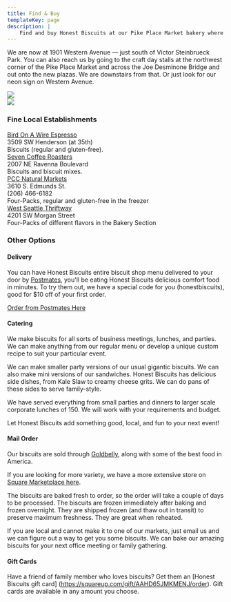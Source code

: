 ```yaml
---
title: Find & Buy
templateKey: page
description: |
    Find and buy Honest Biscuits at our Pike Place Market bakery where where we bake our biscuits fresh daily. Or find us at a Seattle farmer's market, coffee shop, or at the local grocery. You can also order biscuits for delivery or ship them nationwide via mail order. We can also cater your next event or office party.
---
```

We are now at 1901 Western Avenue — just south of Victor Steinbrueck Park. You can also reach us by going to the craft day stalls at the northwest corner of the Pike Place Market and across the Joe Desminone Bridge and out onto the new plazas. We are downstairs from that. Or just look for our neon sign on Western Avenue.

<div class="row">
  <div class="col-5 mx-auto">
    <img class="img-fluid page-image shadow m-3" src="/uploads/art-hb-sign.jpg">
  </div>
  <div class="col-5 mx-auto">
    <img class="img-fluid page-image shadow m-3" src="/uploads/art-serving-savor.jpg">
  </div>
</div>

<div class="dotted-line my-3"></div>
<!--
### Farmers Markets
Find out about all of the [Seattle Neighborhood Farmers Markets](http://www.seattlefarmersmarkets.org/).
-->
<!-- 
<div class="row my-3">
  <div class="col-5 mx-auto">
    <h4>Tuesdays</h4>
    <a href="http://pikeplacemarket.org/events/denny-regrade-market" target="_blank">Denny Regrade Market</a><br>
	7th and Lenora<br>
    11:00 am to 2:00 pm<br>
    (Starting May 28th)
  </div>
-->
<!--
  <div class="col-5 mx-auto">
    <h4>Thursdays</h4>
    <a href="http://pikeplacemarket.org/events/south-lake-union-farmers-market" target="_blank">South Lake Union Farmers Market</a><br>
    410 Terry Ave N<br>
    10:00 am to 2:00 pm<br>
    (Starting May 30th)
  </div>
</div>
-->
<!--
<div class="row my-3">
  <div class="col-5 mx-auto">
    <h4>Sundays</h4>
    <a href="https://seattlefarmersmarkets.org/markets/west-seattle" target="_blank">West Seattle Farmers Market</a><br>
    California Ave SW (near Oregon)<br>
    10:00 am to 2:00 pm<br>
    (year round)<br>
  </div>
  <div class="col-5 mx-auto">
  </div>
</div>
-->
<!--
<div class="dotted-line my-3"></div>
 -->

### Fine Local Establishments

<div class="row my-3">
  <div class="col-5 mx-auto">
    <a href="http://thirstiestbirds.com/">Bird On A Wire Espresso</a><br>
    3509 SW Henderson (at 35th)<br>
    Biscuits (regular and gluten-free).<br>
  </div>
  <div class="col-5 mx-auto">
    <a href="https://sevencoffeeroasters.com/pages/market-cafe-u-district">Seven Coffee Roasters</a><br>
    2007 NE Ravenna Boulevard<br>
    Biscuits and biscuit mixes.<br>
  </div>
</div>

<div class="row my-3">
  <div class="col-5 mx-auto">
    <a href="https://www.pccmarkets.com/stores/columbia-city/">PCC Natural Markets</a><br>
    3610 S. Edmunds St.<br>
    (206) 466-6182<br>
    Four-Packs, regular and gluten-free in the freezer<br>
  </div>
  <div class="col-5 mx-auto">
    <a href="http://www.westseattlethriftway.com/">West Seattle Thriftway</a><br>
    4201 SW Morgan Street<br>
    Four-Packs of different flavors in the Bakery Section<br>
  </div>
</div>

<div class="dotted-line my-3"></div>

### Other Options
#### Delivery
You can have Honest Biscuits entire biscuit shop menu delivered to your door by [Postmates](https://postmates.com/sea/6de4aef3-08c6-4623-9bf2-13c0b44df631), you'll be eating Honest Biscuits delicious comfort food in minutes. To try them out, we have a special code for you (honestbiscuits), good for $10 off of your first order.

[Order from Postmates Here](https://postmates.com/sea/6de4aef3-08c6-4623-9bf2-13c0b44df631)

#### Catering
We make biscuits for all sorts of business meetings, lunches, and parties. We can make anything from our regular menu or develop a unique custom recipe to suit your particular event.

We can make smaller party versions of our usual gigantic biscuits. We can also make mini versions of our sandwiches. Honest Biscuits has delicious side dishes, from Kale Slaw to creamy cheese grits. We can do pans of these sides to serve family-style.

We have served everything from small parties and dinners to larger scale corporate lunches of 150.  We will work with your requirements and budget.

Let Honest Biscuits add something good, local, and fun to your next event!

#### Mail Order
Our biscuits are sold through [Goldbelly](https://www.goldbelly.com/honest-biscuits), along with some of the best food in America. 

If you are looking for more variety, we have a more extensive store on [Square Marketplace here](https://squareup.com/market/honest-biscuits).

The biscuits are baked fresh to order, so the order will take a couple of days to be processed.  The biscuits are frozen immediately after baking and frozen overnight.  They are shipped frozen (and thaw out in transit) to preserve maximum freshness.  They are great when reheated.

If you are local and cannot make it to one of our markets, just email us and we can figure out a way to get you some biscuits.  We can bake our amazing biscuits for your next office meeting or family gathering.

#### Gift Cards
Have a friend of family member who loves biscuits? Get them an [Honest Biscuits gift card] (https://squareup.com/gift/AAHD65JMKMENJ/order). Gift cards are available in any amount you choose.
